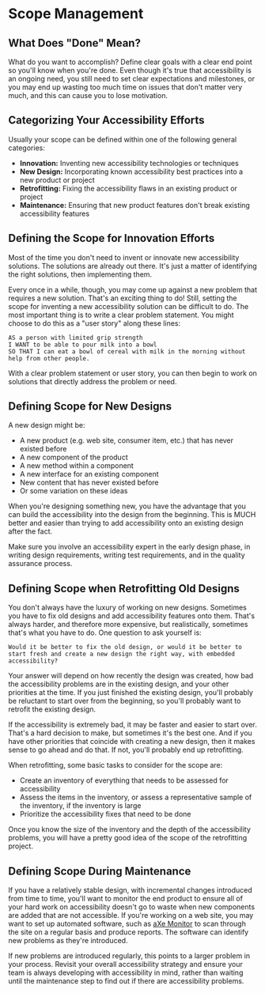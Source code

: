 # Scope Management

## What Does "Done" Mean?

What do you want to accomplish? Define clear goals with a clear end point so you'll know when you're done. Even though it's true that accessibility is an ongoing need, you still need to set clear expectations and milestones, or you may end up wasting too much time on issues that don't matter very much, and this can cause you to lose motivation.

## Categorizing Your Accessibility Efforts
Usually your scope can be defined within one of the following general categories:

- <strong>Innovation:</strong> Inventing new accessibility technologies or techniques
- <strong>New Design:</strong> Incorporating known accessibility best practices into a new product or project
- <strong>Retrofitting:</strong> Fixing the accessibility flaws in an existing product or project
- <strong>Maintenance:</strong> Ensuring that new product features don't break existing accessibility features

## Defining the Scope for Innovation Efforts

Most of the time you don't need to invent or innovate new accessibility solutions. The solutions are already out there. It's just a matter of identifying the right solutions, then implementing them.

Every once in a while, though, you may come up against a new problem that requires a new solution. That's an exciting thing to do! Still, setting the scope for inventing a new accessibility solution can be difficult to do. The most important thing is to write a clear problem statement. You might choose to do this as a "user story" along these lines:

```
AS a person with limited grip strength
I WANT to be able to pour milk into a bowl
SO THAT I can eat a bowl of cereal with milk in the morning without help from other people.
```

With a clear problem statement or user story, you can then begin to work on solutions that directly address the problem or need.

## Defining Scope for New Designs
A new design might be:

- A new product (e.g. web site, consumer item, etc.) that has never existed before
- A new component of the product
- A new method within a component
- A new interface for an existing component
- New content that has never existed before
- Or some variation on these ideas

When you're designing something new, you have the advantage that you can build the accessibility into the design from the beginning. This is MUCH better and easier than trying to add accessibility onto an existing design after the fact.

Make sure you involve an accessibility expert in the early design phase, in writing design requirements, writing test requirements, and in the quality assurance process.

## Defining Scope when Retrofitting Old Designs

You don't always have the luxury of working on new designs. Sometimes you have to fix old designs and add accessibility features onto them. That's always harder, and therefore more expensive, but realistically, sometimes that's what you have to do. One question to ask yourself is:

    Would it be better to fix the old design, or would it be better to start fresh and create a new design the right way, with embedded accessibility?

Your answer will depend on how recently the design was created, how bad the accessibility problems are in the existing design, and your other priorities at the time. If you just finished the existing design, you'll probably be reluctant to start over from the beginning, so you'll probably want to retrofit the existing design.

If the accessibility is extremely bad, it may be faster and easier to start over. That's a hard decision to make, but sometimes it's the best one. And if you have other priorities that coincide with creating a new design, then it makes sense to go ahead and do that. If not, you'll probably end up retrofitting.

When retrofitting, some basic tasks to consider for the scope are:

- Create an inventory of everything that needs to be assessed for accessibility
- Assess the items in the inventory, or assess a representative sample of the inventory, if the inventory is large
- Prioritize the accessibility fixes that need to be done

Once you know the size of the inventory and the depth of the accessibility problems, you will have a pretty good idea of the scope of the retrofitting project.

## Defining Scope During Maintenance

If you have a relatively stable design, with incremental changes introduced from time to time, you'll want to monitor the end product to ensure all of your hard work on accessibility doesn't go to waste when new components are added that are not accessible. If you're working on a web site, you may want to set up automated software, such as [aXe Monitor](https://www.deque.com/axe/monitor/) to scan through the site on a regular basis and produce reports. The software can identify new problems as they're introduced.

If new problems are introduced regularly, this points to a larger problem in your process. Revisit your overall accessibility strategy and ensure your team is always developing with accessibility in mind, rather than waiting until the maintenance step to find out if there are accessibility problems.